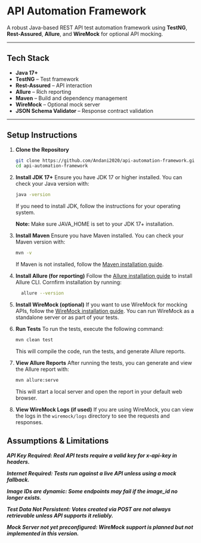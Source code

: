 # API Automation Framework

A robust Java-based REST API test automation framework using **TestNG**, **Rest-Assured**, **Allure**, and **WireMock** for optional API mocking.

---

## Tech Stack

- **Java 17+**
- **TestNG** – Test framework
- **Rest-Assured** – API interaction
- **Allure** – Rich reporting
- **Maven** – Build and dependency management
- **WireMock** – Optional mock server
- **JSON Schema Validator** – Response contract validation

---

## Setup Instructions

1. **Clone the Repository**
   ```bash
   git clone https://github.com/Andani2020/api-automation-framework.git
   cd api-automation-framework

2. **Install JDK 17+**
    Ensure you have JDK 17 or higher installed. You can check your Java version with:
    ```bash
    java -version
    ```
    If you need to install JDK, follow the instructions for your operating system.
    
    **Note:**
    Make sure JAVA_HOME is set to your JDK 17+ installation.

3. **Install Maven**
   Ensure you have Maven installed. You can check your Maven version with:
   ```bash
   mvn -v
   ```
   If Maven is not installed, follow the [Maven installation guide](https://maven.apache.org/install.html).
4. **Install Allure (for reporting)**
   Follow the [Allure installation guide](https://docs.qameta.io/allure/#_installing_a_commandline) to install Allure CLI.
   Cornfirm installation by running:
   ```bash
     allure --version
     ```
5. **Install WireMock (optional)**
   If you want to use WireMock for mocking APIs, follow the [WireMock installation guide](http://wiremock.org/docs/running-standalone/).
   You can run WireMock as a standalone server or as part of your tests.

6. **Run Tests**
   To run the tests, execute the following command:
   ```bash
   mvn clean test
   ```
   This will compile the code, run the tests, and generate Allure reports.  
7. **View Allure Reports**
   After running the tests, you can generate and view the Allure report with:
   ```bash
   mvn allure:serve
   ```
   This will start a local server and open the report in your default web browser.
8. **View WireMock Logs (if used)**
   If you are using WireMock, you can view the logs in the `wiremock/logs` directory to see the requests and responses.

## Assumptions & Limitations
   ***API Key Required: Real API tests require a valid key for x-api-key in headers.***

   ***Internet Required: Tests run against a live API unless using a mock fallback.***

   ***Image IDs are dynamic: Some endpoints may fail if the image_id no longer exists.***

   ***Test Data Not Persistent: Votes created via POST are not always retrievable unless API supports it reliably.***

   ***Mock Server not yet preconfigured: WireMock support is planned but not implemented in this version.***

        
